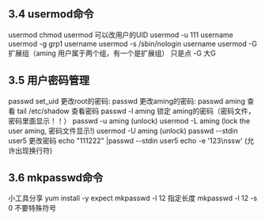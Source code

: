 ## 3.4 usermod命令
usermod  chmod
usermod 可以改用户的UID
usermod -u 111 username
usermod -g grp1 username
usermod -s /sbin/nologin username
usermod -G   扩展组（aming 用户属于两个组，有一个是扩展组）
只是点 -G 大G

## 3.5 用户密码管理
passwd  set_uid
更改root的密码: passwd
更改aming的密码: passwd aming
查看 tail /etc/shadow 查看密码
passwd -l aming 锁定 aming的密码（密码文件，密码里面显示！！）
passwd -u aming   (unlock)
usermod -L aming (lock the user aming, 密码文件显示!)
usermod -U aming (unlock)
passwd --stdin user5  更改密码
echo "111222" |passwd --stdin user5
echo -e '123\nssw'   (允许出现换行符)

## 3.6 mkpasswd命令
小工具分享
yum install -y expect
mkpasswd -l 12  指定长度
mkpasswd -l 12 -s 0 不要特殊符号
